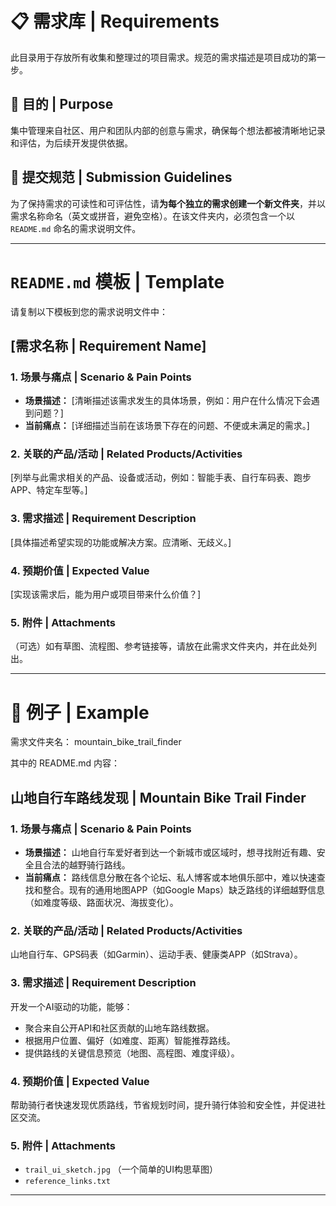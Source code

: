# 📋 需求库 | Requirements

此目录用于存放所有收集和整理过的项目需求。规范的需求描述是项目成功的第一步。

## 🎯 目的 | Purpose
集中管理来自社区、用户和团队内部的创意与需求，确保每个想法都被清晰地记录和评估，为后续开发提供依据。

## 📝 提交规范 | Submission Guidelines

为了保持需求的可读性和可评估性，请**为每个独立的需求创建一个新文件夹**，并以需求名称命名（英文或拼音，避免空格）。在该文件夹内，必须包含一个以 `README.md` 命名的需求说明文件。

---

# `README.md` 模板 | Template

请复制以下模板到您的需求说明文件中：

## [需求名称 | Requirement Name]

### 1. 场景与痛点 | Scenario & Pain Points
*   **场景描述：** [清晰描述该需求发生的具体场景，例如：用户在什么情况下会遇到问题？]
*   **当前痛点：** [详细描述当前在该场景下存在的问题、不便或未满足的需求。]

### 2. 关联的产品/活动 | Related Products/Activities
[列举与此需求相关的产品、设备或活动，例如：智能手表、自行车码表、跑步APP、特定车型等。]

### 3. 需求描述 | Requirement Description
[具体描述希望实现的功能或解决方案。应清晰、无歧义。]

### 4. 预期价值 | Expected Value
[实现该需求后，能为用户或项目带来什么价值？]

### 5. 附件 | Attachments
（可选）如有草图、流程图、参考链接等，请放在此需求文件夹内，并在此处列出。

---
# 📂 例子 | Example
需求文件夹名： mountain_bike_trail_finder

其中的 README.md 内容：

## 山地自行车路线发现 | Mountain Bike Trail Finder

### 1. 场景与痛点 | Scenario & Pain Points
*   **场景描述：** 山地自行车爱好者到达一个新城市或区域时，想寻找附近有趣、安全且合法的越野骑行路线。
*   **当前痛点：** 路线信息分散在各个论坛、私人博客或本地俱乐部中，难以快速查找和整合。现有的通用地图APP（如Google Maps）缺乏路线的详细越野信息（如难度等级、路面状况、海拔变化）。

### 2. 关联的产品/活动 | Related Products/Activities
山地自行车、GPS码表（如Garmin）、运动手表、健康类APP（如Strava）。

### 3. 需求描述 | Requirement Description
开发一个AI驱动的功能，能够：
- 聚合来自公开API和社区贡献的山地车路线数据。
- 根据用户位置、偏好（如难度、距离）智能推荐路线。
- 提供路线的关键信息预览（地图、高程图、难度评级）。

### 4. 预期价值 | Expected Value
帮助骑行者快速发现优质路线，节省规划时间，提升骑行体验和安全性，并促进社区交流。

### 5. 附件 | Attachments
- `trail_ui_sketch.jpg` （一个简单的UI构思草图）
- `reference_links.txt`
---